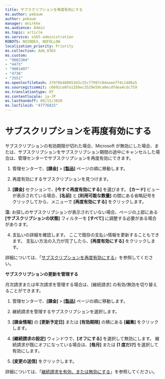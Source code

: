 ```yaml
---
title: サブスクリプションを再度有効にする
ms.author: pebaum
author: pebaum
manager: mnirkhe
ms.audience: Admin
ms.topic: article
ms.service: o365-administration
ROBOTS: NOINDEX, NOFOLLOW
localization_priority: Priority
ms.collection: Adm_O365
ms.custom:
- "9002304"
- "4473"
- "9001497"
- "4736"
- "3551"
ms.openlocfilehash: 27976b480653d3c25c77997c0daaeeff4c1480a5
ms.sourcegitcommit: c6692ce0fa1358ec3529e59ca0ecdfdea4cdc759
ms.translationtype: HT
ms.contentlocale: ja-JP
ms.lasthandoff: 09/15/2020
ms.locfileid: "47776815"
---
```

# <a name="reactivate-your-subscription"></a>サブスクリプションを再度有効にする

サブスクリプションの有効期限が切れた場合、Microsoft が無効にした場合、または、サブスクリプションをサブスクリプション期間の途中にキャンセルした場合は、管理センターでサブスクリプションを再度有効にできます。

1. 管理センターで、**[課金]** > **[[製品]](https://go.microsoft.com/fwlink/p/?linkid=842054)** ページの順に移動します。

2. 再度有効にするサブスクリプションを見つけます。

3. **[課金]** セクションで、**[今すぐ再度有効にする]** を選びます。 **[カード]** ビューが表示されている場合、**[名前]** と **[利用可能な数量]** の間にある省略記号をクリックしてから、メニューで **[再度有効にする]** をクリックします。

**注**: お探しのサブスクリプションが表示されていない場合、ページの上部にある **[サブスクリプションの状態]** フィルターを **[すべて]** に調整する必要がある場合があります。

4. 支払いの詳細を確認します。 ここで既存の支払い情報を更新することもできます。 支払い方法の入力が完了したら、**[再度有効にする]** をクリックします。

詳細については、「[サブスクリプションを再度有効にする](https://docs.microsoft.com/microsoft-365/commerce/subscriptions/reactivate-your-subscription)」を参照してください。

**サブスクリプションの更新を管理する**

月次請求または年次請求を管理する場合は、[継続請求] の有効/無効を切り替えることができます。

1. 管理センターで、**[課金]** > **[[製品]](https://go.microsoft.com/fwlink/p/?linkid=842054)** ページの順に移動します。

2. 継続請求を管理するサブスクリプションを選択します。

3. **[課金情報]** の **[更新予定日]** または **[有効期限]** の横にある **[編集]** をクリックします。

4. **[継続請求の設定]** ウィンドウで、**[オフにする]** を選択して無効にします。 継続請求が既にオフになっている場合は、**[毎月]** または **[1 度だけ]** を選択して有効にします。

5. **[変更の送信]** をクリックします。

詳細については、「[継続請求を有効、または無効にする](https://docs.microsoft.com/microsoft-365/commerce/subscriptions/renew-your-subscription#turn-recurring-billing-off-or-on)」を参照してください。
